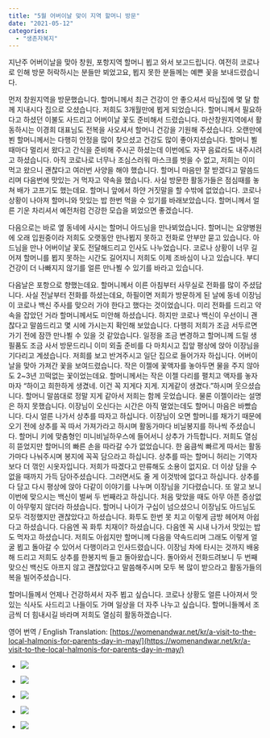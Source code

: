 ```yaml
---
title: "5월 어버이날 맞이 지역 할머니 방문"
date: "2021-05-12"
categories: 
  - "생존자복지"
---
```


지난주 어버이날을 맞아 창원, 포항지역 할머니 뵙고 와서 보고드립니다. 여전히 코로나로 인해 방문 허락하시는 분들만 뵈었고요, 뵙지 못한 분들께는 예쁜 꽃을 보내드렸습니다.

먼저 창원지역을 방문했습니다. 할머니께서 최근 건강이 안 좋으셔서 따님집에 몇 달 함께 지내시다 집으로 오셨습니다. 저희도 3개월만에 뵙게 되었습니다. 할머니께서 필요하다고 하셨던 이불도 사드리고 어버이날 꽃도 준비해서 드렸습니다. 마산창원지역에서 활동하시는 이경희 대표님도 전복을 사오셔서 할머니 건강을 기원해 주셨습니다. 오랜만에 뵌 할머니께서는 다행히 안정을 많이 찾으셨고 건강도 많이 좋아지셨습니다. 할머니 뵐 때마다 멀리서 왔다고 간식을 준비해 주시곤 하셨는데 이번에도 자꾸 음료라도 내주시려고 하셨습니다. 아직 코로나로 너무나 조심스러워 마스크를 벗을 수 없고, 저희는 이미 먹고 왔으니 괜찮다고 여러번 사양을 해야 했습니다. 할머니 마음만 잘 받겠다고 말씀드리며 다음번에 맛있는 거 먹자고 약속을 했습니다. 사실 방문한 활동가들은 점심때를 놓쳐 배가 고프기도 했는데요. 할머니 앞에서 하얀 거짓말을 할 수밖에 없었습니다. 코로나 상황이 나아져 할머니와 맛있는 밥 한번 먹을 수 있기를 바래보았습니다. 할머니께서 얼른 기운 차리셔서 예전처럼 건강한 모습을 뵈었으면 좋겠습니다.

다음으로는 바로 옆 동네에 사시는 할머니 아드님을 만나뵈었습니다. 할머니는 요양병원에 오래 입원중이라 저희도 오랫동안 만나뵙지 못하고 전화로 안부만 묻고 있습니다. 아드님을 만나 어버이날 꽃도 전달해드리고 인사도 나누었습니다. 코로나 상황이 너무 길어져 할머니를 뵙지 못하는 시간도 길어지니 저희도 이제 조바심이 나고 있습니다. 부디 건강이 더 나빠지지 않기를 얼른 만나뵐 수 있기를 바라고 있습니다.

다음날은 포항으로 향했는데요. 할머니께서 이른 아침부터 사무실로 전화를 많이 주셨답니다. 사실 전날부터 전화를 하셨는데요, 하필이면 저희가 방문하게 된 날에 동네 이장님이 코로나 백신 주사를 맞으러 가야 한다고 했다는 것이었습니다. 미리 전화를 드리고 약속을 잡았던 거라 할머니께서도 미안해 하셨습니다. 하지만 코로나 백신이 우선이니 괜찮다고 말씀드리고 몇 시에 가시는지 확인해 보았습니다. 다행히 저희가 조금 서두르면 가기 전에 잠깐 만나뵐 수 있을 것 같았습니다. 일정을 조금 변경하고 할머니께 드릴 생필품도 조금 사서 방문드리니 이미 외출 준비를 다 마치시고 집앞 평상에 앉아 이장님을 기다리고 계셨습니다. 저희를 보고 반겨주시고 일단 집으로 들어가자 하십니다. 어버이날을 맞아 가져간 꽃을 보여드렸습니다. 작은 이젤에 꽃액자를 놓아두면 물을 주지 않아도 2~3년 끄떡없는 꽃이었는데요. 할머니께서는 작은 이젤 다리를 펼치고 액자를 놓자마자 “하이고 희한하게 생겼네. 이건 꼭 지게다 지게. 지게같이 생겼다.”하시며 웃으셨습니다. 할머니 말씀대로 정말 지게 같아서 저희는 함께 웃었습니다. 물론 이젤이라는 설명은 하지 못했습니다. 이장님이 오신다는 시간은 아직 멀었는데도 할머니 마음은 바빴습니다. 다시 얼른 나가서 상추를 따자고 하십니다. 이장님이 오면 할머니를 채가기 때문에 오기 전에 상추를 꼭 따서 가져가라고 하시며 활동가마다 비닐봉지를 하나씩 주셨습니다. 할머니 키에 맞춤형인 미니비닐하우스에 들어서니 상추가 가득합니다. 저희도 열심히 뜯었지만 할머니의 빠른 손을 따라갈 수가 없었습니다. 한 움큼씩 빠르게 따서는 활동가마다 나눠주시며 봉지에 꼭꼭 담으라고 하십니다. 상추를 따는 할머니 허리는 기역자보다 더 꺾인 시옷자입니다. 저희가 따겠다고 만류해도 소용이 없지요. 더 이상 담을 수 없을 때까지 가득 담아주셨습니다. 그러면서도 줄 게 이것밖에 없다고 하십니다. 상추를 다 담고 다시 평상에 앉아 다같이 이야기를 나누며 이장님을 기다렸습니다. 또 알고 보니 이번에 맞으시는 백신이 벌써 두 번째라고 하십니다. 처음 맞았을 때도 아무 아픈 증상없이 아무렇지 않더라 하셨습니다. 할머니 나이가 구십이 넘으셨으니 이장님도 아드님도 모두 걱정했지만 괜찮았다고 하셨습니다. 화투도 한번 못 치고 이렇게 금방 헤어져 아쉽다고 하셨습니다. 다음엔 꼭 화투 치재이? 하셨습니다. 다음엔 꼭 시내 나가서 맛있는 밥도 먹자고 하셨습니다. 저희도 아쉽지만 할머니께 다음을 약속드리며 그래도 이렇게 얼굴 뵙고 돌아갈 수 있어서 다행이라고 인사드렸습니다. 이장님 차에 타시는 것까지 배웅해 드리고 저희도 상추를 한봉지씩 들고 돌아왔습니다. 돌아와서 전화드려보니 두 번째 맞으신 백신도 아프지 않고 괜찮았다고 말씀해주시며 모두 복 많이 받으라고 활동가들의 복을 빌어주셨습니다.

할머니들께서 언제나 건강하셔서 자주 뵙고 싶습니다. 코로나 상황도 얼른 나아져서 맛있는 식사도 사드리고 나들이도 가며 일상을 더 자주 나누고 싶습니다. 할머니들께서 조금씩 더 힘내시길 바라며 저희도 열심히 활동하겠습니다.

영어 번역 / English Translation: [https://womenandwar.net/kr/a-visit-to-the-local-halmonis-for-parents-day-in-may/](https://womenandwar.net/kr/a-visit-to-the-local-halmonis-for-parents-day-in-may/)

- ![](https://r2.womenandwar.net/2021/05/20210506_145806-1-768x1024.jpg)
    
- ![](https://r2.womenandwar.net/2021/05/20210506_155624-1-768x1024.jpg)
    
- ![](https://r2.womenandwar.net/2021/05/20210507_110323-1-1024x768.jpg)
    
- ![](https://r2.womenandwar.net/2021/05/20210507_111014-1-768x1024.jpg)
    
- ![](https://r2.womenandwar.net/2021/05/20210507_111802-1-768x1024.jpg)
